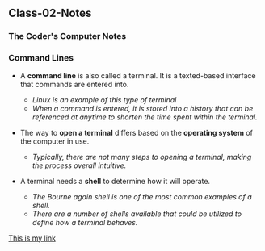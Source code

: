 ## Class-02-Notes
### The Coder's Computer Notes
### Command Lines

+ A **command line** is also called a terminal. It is a texted-based interface that commands are entered into. 
  - *Linux is an example of this type of terminal*
  - *When a command is entered, it is stored into a history that can be referenced at anytime to shorten the time spent within the terminal.*
 
+ The way to **open a terminal** differs based on the **operating system** of the computer in use.
  - *Typically, there are not many steps to opening a terminal, making the process overall intuitive.*

+ A terminal needs a **shell** to determine how it will operate.
  - *The Bourne again shell is one of the most common examples of a shell.*
  - *There are a number of shells available that could be utilized to define how a terminal behaves.*


[This is my link](https://shlyandrew.github.io/Class-02-Notes)
